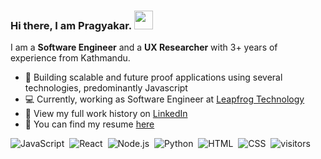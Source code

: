 ### Hi there, I am Pragyakar. <img src="https://raw.githubusercontent.com/MartinHeinz/MartinHeinz/master/wave.gif" width="30px">  

I am a **Software Engineer** and a **UX Researcher** with 3+ years of experience from Kathmandu. 

- 🌿 Building scalable and future proof applications using several technologies, predominantly Javascript
- 💻 Currently, working as Software Engineer at [Leapfrog Technology](https://www.lftechnology.com/)
- 💼 View my full work history on [LinkedIn](https://www.linkedin.com/in/pragyakar/)
- 📃 You can find my resume [here](https://pragyakar.github.io/profile/PragyakarJoshiCV.pdf)

![JavaScript](https://img.shields.io/badge/-JavaScript-555555?style=flat&logo=javascript)&nbsp;
![React](https://img.shields.io/badge/-React-555555?style=flat&logo=react)&nbsp;
![Node.js](https://img.shields.io/badge/-Node.js-555555?style=flat&logo=node.js)&nbsp;
![Python](https://img.shields.io/badge/-Python-555555?style=flat&logo=python)&nbsp;
![HTML](https://img.shields.io/badge/-HTML-555555?style=flat&logo=HTML5)&nbsp;
![CSS](https://img.shields.io/badge/-CSS-555555?style=flat&logo=CSS3&logoColor=1572B6)&nbsp;
![visitors](https://visitor-badge.glitch.me/badge?page_id=pragyakar)

